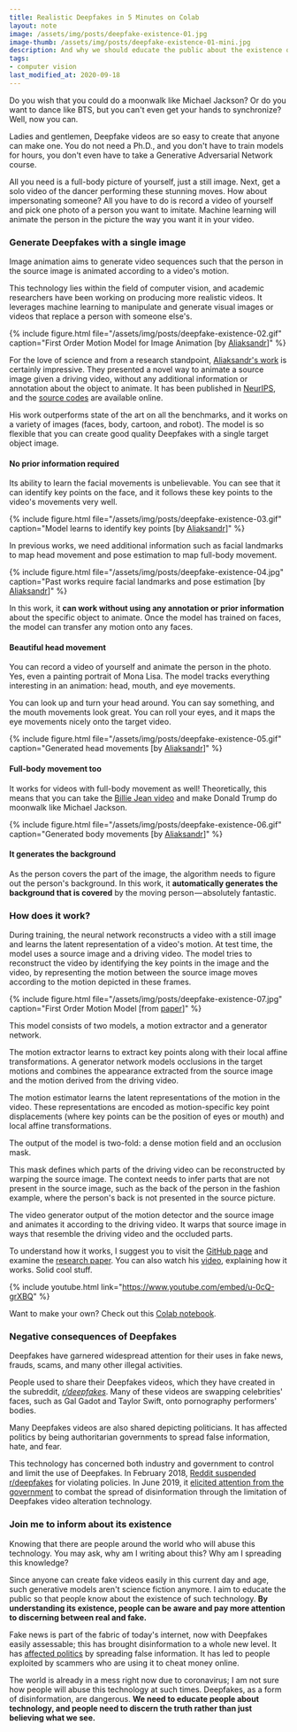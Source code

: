 ```yaml
---
title: Realistic Deepfakes in 5 Minutes on Colab
layout: note
image: /assets/img/posts/deepfake-existence-01.jpg
image-thumb: /assets/img/posts/deepfake-existence-01-mini.jpg
description: And why we should educate the public about the existence of such technology
tags:
- computer vision
last_modified_at: 2020-09-18
---
```


Do you wish that you could do a moonwalk like Michael Jackson? Or do you want to dance like BTS, but you can't even get your hands to synchronize? Well, now you can. 

Ladies and gentlemen, Deepfake videos are so easy to create that anyone can make one. You do not need a Ph.D., and you don't have to train models for hours, you don't even have to take a Generative Adversarial Network course.

All you need is a full-body picture of yourself, just a still image. Next, get a solo video of the dancer performing these stunning moves. How about impersonating someone? All you have to do is record a video of yourself and pick one photo of a person you want to imitate. Machine learning will animate the person in the picture the way you want it in your video.

### Generate Deepfakes with a single image

Image animation aims to generate video sequences such that the person in the source image is animated according to a video's motion.

This technology lies within the field of computer vision, and academic researchers have been working on producing more realistic videos. It leverages machine learning to manipulate and generate visual images or videos that replace a person with someone else's.

{% include figure.html
  file="/assets/img/posts/deepfake-existence-02.gif"
  caption="First Order Motion Model for Image Animation [by [Aliaksandr](https://aliaksandrsiarohin.github.io/first-order-model-website/)]"
%}

For the love of science and from a research standpoint, [Aliaksandr's work](https://aliaksandrsiarohin.github.io/first-order-model-website/) is certainly impressive. They presented a novel way to animate a source image given a driving video, without any additional information or annotation about the object to animate. It has been published in [NeurIPS](http://papers.nips.cc/paper/8935-first-order-motion-model-for-image-animation), and the [source codes](https://github.com/AliaksandrSiarohin/first-order-model) are available online.

His work outperforms state of the art on all the benchmarks, and it works on a variety of images (faces, body, cartoon, and robot). The model is so flexible that you can create good quality Deepfakes with a single target object image.

#### No prior information required

Its ability to learn the facial movements is unbelievable. You can see that it can identify key points on the face, and it follows these key points to the video's movements very well.

{% include figure.html
  file="/assets/img/posts/deepfake-existence-03.gif"
  caption="Model learns to identify key points [by [Aliaksandr](https://aliaksandrsiarohin.github.io/first-order-model-website/)]"
%}

In previous works, we need additional information such as facial landmarks to map head movement and pose estimation to map full-body movement.

{% include figure.html
  file="/assets/img/posts/deepfake-existence-04.jpg"
  caption="Past works require facial landmarks and pose estimation [by [Aliaksandr](https://aliaksandrsiarohin.github.io/first-order-model-website/)]"
%}

In this work, it **can work without using any annotation or prior information** about the specific object to animate. Once the model has trained on faces, the model can transfer any motion onto any faces.

#### Beautiful head movement

You can record a video of yourself and animate the person in the photo. Yes, even a painting portrait of Mona Lisa. The model tracks everything interesting in an animation: head, mouth, and eye movements.

You can look up and turn your head around. You can say something, and the mouth movements look great. You can roll your eyes, and it maps the eye movements nicely onto the target video.

{% include figure.html
  file="/assets/img/posts/deepfake-existence-05.gif"
  caption="Generated head movements [by [Aliaksandr](https://aliaksandrsiarohin.github.io/first-order-model-website/)]"
%}

#### Full-body movement too

It works for videos with full-body movement as well! Theoretically, this means that you can take the [Billie Jean video](https://www.youtube.com/watch?v=b6pomaq30Gg) and make Donald Trump do moonwalk like Michael Jackson.

{% include figure.html
  file="/assets/img/posts/deepfake-existence-06.gif"
  caption="Generated body movements [by [Aliaksandr](https://aliaksandrsiarohin.github.io/first-order-model-website/)]"
%}

#### It generates the background

As the person covers the part of the image, the algorithm needs to figure out the person's background. In this work, it **automatically generates the background that is covered** by the moving person — absolutely fantastic.

### How does it work?

During training, the neural network reconstructs a video with a still image and learns the latent representation of a video's motion. At test time, the model uses a source image and a driving video. The model tries to reconstruct the video by identifying the key points in the image and the video, by representing the motion between the source image moves according to the motion depicted in these frames.

{% include figure.html
  file="/assets/img/posts/deepfake-existence-07.jpg"
  caption="First Order Motion Model [from [paper](http://papers.nips.cc/paper/8935-first-order-motion-model-for-image-animation)]"
%}

This model consists of two models, a motion extractor and a generator network. 

The motion extractor learns to extract key points along with their local affine transformations. A generator network models occlusions in the target motions and combines the appearance extracted from the source image and the motion derived from the driving video.

The motion estimator learns the latent representations of the motion in the video. These representations are encoded as motion-specific key point displacements (where key points can be the position of eyes or mouth) and local affine transformations. 

The output of the model is two-fold: a dense motion field and an occlusion mask. 

This mask defines which parts of the driving video can be reconstructed by warping the source image. The context needs to infer parts that are not present in the source image, such as the back of the person in the fashion example, where the person's back is not presented in the source picture.

The video generator output of the motion detector and the source image and animates it according to the driving video. It warps that source image in ways that resemble the driving video and the occluded parts.

To understand how it works, I suggest you to visit the [GitHub page](https://aliaksandrsiarohin.github.io/first-order-model-website/) and examine the [research paper](http://papers.nips.cc/paper/8935-first-order-motion-model-for-image-animation). You can also watch his [video](https://www.youtube.com/watch?v=u-0cQ-grXBQ), explaining how it works. Solid cool stuff.

{% include youtube.html
  link="https://www.youtube.com/embed/u-0cQ-grXBQ"
%}

Want to make your own? Check out this [Colab notebook](https://colab.research.google.com/github/AliaksandrSiarohin/first-order-model/blob/master/demo.ipynb).

### Negative consequences of Deepfakes

Deepfakes have garnered widespread attention for their uses in fake news, frauds, scams, and many other illegal activities.

People used to share their Deepfakes videos, which they have created in the subreddit, [_r/deepfakes_](https://www.reddit.com/r/deepfakes). Many of these videos are swapping celebrities' faces, such as Gal Gadot and Taylor Swift, onto pornography performers' bodies.

Many Deepfakes videos are also shared depicting politicians. It has affected politics by being authoritarian governments to spread false information, hate, and fear.

This technology has concerned both industry and government to control and limit the use of Deepfakes. In February 2018, [Reddit suspended r/deepfakes](https://www.vice.com/en_us/article/neqb98/reddit-shuts-down-deepfakes) for violating policies. In June 2019, it [elicited attention from the government](https://www.congress.gov/bill/116th-congress/house-bill/3230) to combat the spread of disinformation through the limitation of Deepfakes video alteration technology.

### Join me to inform about its existence

Knowing that there are people around the world who will abuse this technology. You may ask, why am I writing about this? Why am I spreading this knowledge?

Since anyone can create fake videos easily in this current day and age, such generative models aren't science fiction anymore. I aim to educate the public so that people know about the existence of such technology. **By understanding its existence, people can be aware and pay more attention to discerning between real and fake.**

Fake news is part of the fabric of today's internet, now with Deepfakes easily assessable; this has brought disinformation to a whole new level. It has [affected politics](https://www.ft.com/content/4bf4277c-f527-11e9-a79c-bc9acae3b654) by spreading false information. It has led to people exploited by scammers who are using it to cheat money online.

The world is already in a mess right now due to coronavirus; I am not sure how people will abuse this technology at such times. Deepfakes, as a form of disinformation, are dangerous. **We need to educate people about technology, and people need to discern the truth rather than just believing what we see.**
